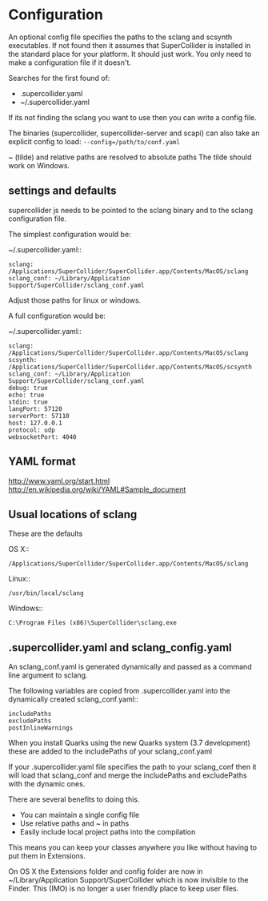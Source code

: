 Configuration
=============

An optional config file specifies the paths to the sclang and scsynth executables. If not found then it assumes that SuperCollider is installed in the standard place for your platform. It should just work.
You only need to make a configuration file if it doesn't.

Searches for the first found of:

* .supercollider.yaml
* ~/.supercollider.yaml

If its not finding the sclang you want to use then you can write a config file.

The binaries (supercollider, supercollider-server and scapi) can also take an explicit config to load: `--config=/path/to/conf.yaml`

~ (tilde) and relative paths are resolved to absolute paths
The tilde should work on Windows.


settings and defaults
---------------------

supercollider js needs to be pointed to the sclang binary and to the sclang configuration file.

The simplest configuration would be:

~/.supercollider.yaml::

    sclang: /Applications/SuperCollider/SuperCollider.app/Contents/MacOS/sclang
    sclang_conf: ~/Library/Application Support/SuperCollider/sclang_conf.yaml

Adjust those paths for linux or windows.

A full configuration would be:

~/.supercollider.yaml::

    sclang: /Applications/SuperCollider/SuperCollider.app/Contents/MacOS/sclang
    scsynth: /Applications/SuperCollider/SuperCollider.app/Contents/MacOS/scsynth
    sclang_conf: ~/Library/Application Support/SuperCollider/sclang_conf.yaml
    debug: true
    echo: true
    stdin: true
    langPort: 57120
    serverPort: 57110
    host: 127.0.0.1
    protocol: udp
    websocketPort: 4040


YAML format
-----------

http://www.yaml.org/start.html
http://en.wikipedia.org/wiki/YAML#Sample_document


Usual locations of sclang
-------------------------

These are the defaults

OS X::

    /Applications/SuperCollider/SuperCollider.app/Contents/MacOS/sclang

Linux::

    /usr/bin/local/sclang

Windows::

    C:\Program Files (x86)\SuperCollider\sclang.exe


.supercollider.yaml and sclang_config.yaml
------------------------------------------

An sclang_conf.yaml is generated dynamically and passed as a command line argument to sclang.

The following variables are copied from .supercollider.yaml into the dynamically created sclang_conf.yaml::

    includePaths
    excludePaths
    postInlineWarnings

When you install Quarks using the new Quarks system (3.7 development) these are added to the includePaths of your sclang_conf.yaml

If your .supercollider.yaml file specifies the path to your sclang_conf then it will load that sclang_conf and merge the includePaths and excludePaths with the dynamic ones.

There are several benefits to doing this.

- You can maintain a single config file
- Use relative paths and ~ in paths
- Easily include local project paths into the compilation

This means you can keep your classes anywhere you like without having to put them in Extensions.

On OS X the Extensions folder and config folder are now in ~/Library/Application Support/SuperCollider which is now invisible to the Finder.
This (IMO) is no longer a user friendly place to keep user files.
